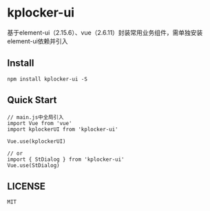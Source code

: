 # kplocker-ui

基于element-ui（2.15.6）、vue（2.6.11）封装常用业务组件，需单独安装element-ui依赖并引入

## Install
```
npm install kplocker-ui -S
```

## Quick Start
```
// main.js中全局引入
import Vue from 'vue'
import kplockerUI from 'kplocker-ui'

Vue.use(kplockerUI)

// or
import { StDialog } from 'kplocker-ui'
Vue.use(StDialog)
```

## LICENSE
```
MIT
```

